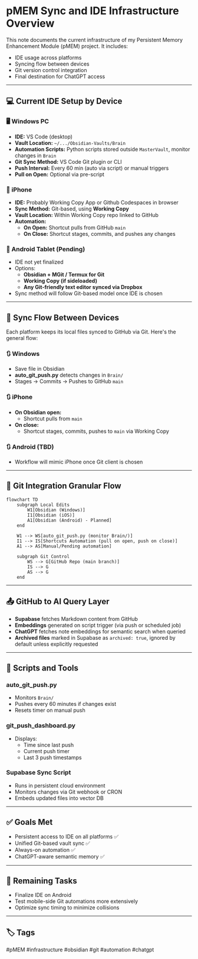# pMEM Sync and IDE Infrastructure Overview

This note documents the current infrastructure of my Persistent Memory Enhancement Module (pMEM) project. It includes:

- IDE usage across platforms
- Syncing flow between devices
- Git version control integration
- Final destination for ChatGPT access

---

## 💻 Current IDE Setup by Device

### 🖥️ Windows PC
- **IDE:** VS Code (desktop)
- **Vault Location:** `~/.../Obsidian-Vaults/Brain`
- **Automation Scripts:** Python scripts stored outside `MasterVault`, monitor changes in `Brain`
- **Git Sync Method:** VS Code Git plugin or CLI
- **Push Interval:** Every 60 min (auto via script) or manual triggers
- **Pull on Open:** Optional via pre-script

### 📱 iPhone
- **IDE:** Probably Working Copy App or Github Codespaces in browser
- **Sync Method:** Git-based, using **Working Copy**
- **Vault Location:** Within Working Copy repo linked to GitHub
- **Automation:**
  - **On Open:** Shortcut pulls from GitHub `main`
  - **On Close:** Shortcut stages, commits, and pushes any changes

### 📱 Android Tablet (Pending)
- IDE not yet finalized
- Options:
  - **Obsidian + MGit / Termux for Git**
  - **Working Copy (if sideloaded)**
  - **Any Git-friendly text editor synced via Dropbox**
- Sync method will follow Git-based model once IDE is chosen

---

## 🔄 Sync Flow Between Devices

Each platform keeps its local files synced to GitHub via Git. Here's the general flow:

### 🔃 Windows
- Save file in Obsidian
- **auto_git_push.py** detects changes in `Brain/`
- Stages → Commits → Pushes to GitHub `main`

### 🔃 iPhone
- **On Obsidian open:**
  - Shortcut pulls from `main`
- **On close:**
  - Shortcut stages, commits, pushes to `main` via Working Copy

### 🔃 Android (TBD)
- Workflow will mimic iPhone once Git client is chosen

---

## 🧠 Git Integration Granular Flow

```mermaid
flowchart TD
    subgraph Local Edits
        W1[Obsidian (Windows)]
        I1[Obsidian (iOS)]
        A1[Obsidian (Android) - Planned]
    end

    W1 --> WS[auto_git_push.py (monitor Brain/)]
    I1 --> IS[Shortcuts Automation (pull on open, push on close)]
    A1 --> AS[Manual/Pending automation]

    subgraph Git Control
        WS --> G[GitHub Repo (main branch)]
        IS --> G
        AS --> G
    end
```

---

## 📤 GitHub to AI Query Layer

- **Supabase** fetches Markdown content from GitHub
- **Embeddings** generated on script trigger (via push or scheduled job)
- **ChatGPT** fetches note embeddings for semantic search when queried
- **Archived files** marked in Supabase as `archived: true`, ignored by default unless explicitly requested

---

## 🧰 Scripts and Tools

### auto_git_push.py
- Monitors `Brain/`
- Pushes every 60 minutes if changes exist
- Resets timer on manual push

### git_push_dashboard.py
- Displays:
  - Time since last push
  - Current push timer
  - Last 3 push timestamps

### Supabase Sync Script
- Runs in persistent cloud environment
- Monitors changes via Git webhook or CRON
- Embeds updated files into vector DB

---

## ✅ Goals Met

- Persistent access to IDE on all platforms ✅
- Unified Git-based vault sync ✅
- Always-on automation ✅
- ChatGPT-aware semantic memory ✅

---

## 🧪 Remaining Tasks

- Finalize IDE on Android
- Test mobile-side Git automations more extensively
- Optimize sync timing to minimize collisions

---

## 🏷️ Tags

#pMEM #infrastructure #obsidian #git #automation #chatgpt
